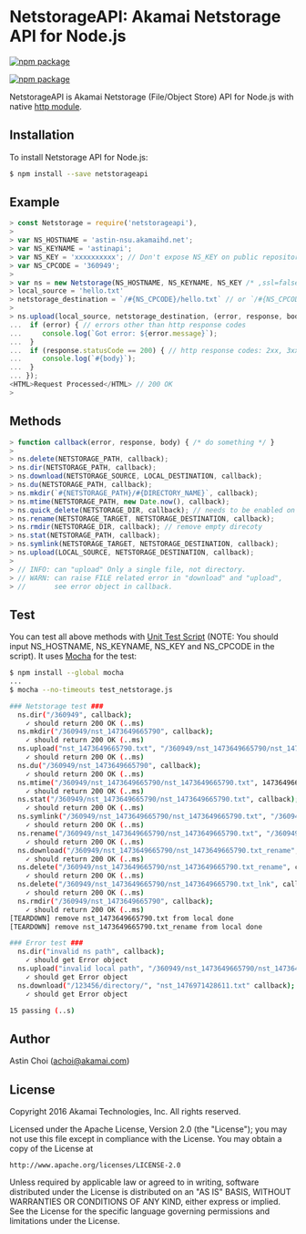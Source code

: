 NetstorageAPI: Akamai Netstorage API for Node.js
================================================

[![npm package](https://nodei.co/npm/netstorageapi.png?downloads=true&downloadRank=true&stars=true)](https://nodei.co/npm/netstorageapi/)

[![npm package](https://badge.fury.io/js/netstorageapi.svg)](https://badge.fury.io/js/netstorageapi)

NetstorageAPI is Akamai Netstorage (File/Object Store) API for Node.js with native [http module](https://nodejs.org/api/http.html).
  
  
Installation
------------

To install Netstorage API for Node.js:  

```bash
$ npm install --save netstorageapi
```
  
  
Example
-------

```javascript
> const Netstorage = require('netstorageapi'),
> 
> var NS_HOSTNAME = 'astin-nsu.akamaihd.net';
> var NS_KEYNAME = 'astinapi';
> var NS_KEY = 'xxxxxxxxxx'; // Don't expose NS_KEY on public repository.
> var NS_CPCODE = '360949';
> 
> var ns = new Netstorage(NS_HOSTNAME, NS_KEYNAME, NS_KEY /* ,ssl=false */); // default
> local_source = 'hello.txt'
> netstorage_destination = `/#{NS_CPCODE}/hello.txt` // or `/#{NS_CPCODE}/` is same.
>
> ns.upload(local_source, netstorage_destination, (error, response, body) => {
...  if (error) { // errors other than http response codes
...     console.log(`Got error: ${error.message}`);
...  }
...  if (response.statusCode == 200) { // http response codes: 2xx, 3xx, 4xx, 5xx
...     console.log(`#{body}`);
...  }
... });
<HTML>Request Processed</HTML> // 200 OK
>
```
  
  
Methods
-------

```javascript
> function callback(error, response, body) { /* do something */ }
>
> ns.delete(NETSTORAGE_PATH, callback);
> ns.dir(NETSTORAGE_PATH, callback);
> ns.download(NETSTORAGE_SOURCE, LOCAL_DESTINATION, callback);
> ns.du(NETSTORAGE_PATH, callback);
> ns.mkdir(`#{NETSTORAGE_PATH}/#{DIRECTORY_NAME}`, callback);
> ns.mtime(NETSTORAGE_PATH, new Date.now(), callback);
> ns.quick_delete(NETSTORAGE_DIR, callback); // needs to be enabled on the CP Code
> ns.rename(NETSTORAGE_TARGET, NETSTORAGE_DESTINATION, callback);
> ns.rmdir(NETSTORAGE_DIR, callback); // remove empty direcoty
> ns.stat(NETSTORAGE_PATH, callback);
> ns.symlink(NETSTORAGE_TARGET, NETSTORAGE_DESTINATION, callback);
> ns.upload(LOCAL_SOURCE, NETSTORAGE_DESTINATION, callback);
>  
> // INFO: can "upload" Only a single file, not directory.
> // WARN: can raise FILE related error in "download" and "upload",
> //       see error object in callback.
```
  
  
Test
----
You can test all above methods with [Unit Test Script](https://github.com/AstinCHOI/NetStorageKit-Node/blob/master/test_netstorage.js) (NOTE: You should input NS_HOSTNAME, NS_KEYNAME, NS_KEY and NS_CPCODE in the script). It uses [Mocha](https://mochajs.org/) for the test:


```bash
$ npm install --global mocha
...
$ mocha --no-timeouts test_netstorage.js

### Netstorage test ###
  ns.dir("/360949", callback);
    ✓ should return 200 OK (..ms)
  ns.mkdir("/360949/nst_1473649665790", callback);
    ✓ should return 200 OK (..ms)
  ns.upload("nst_1473649665790.txt", "/360949/nst_1473649665790/nst_1473649665790.txt" callback);
    ✓ should return 200 OK (..ms)
  ns.du("/360949/nst_1473649665790", callback);
    ✓ should return 200 OK (..ms)
  ns.mtime("/360949/nst_1473649665790/nst_1473649665790.txt", 1473649665794, callback);
    ✓ should return 200 OK (..ms)
  ns.stat("/360949/nst_1473649665790/nst_1473649665790.txt", callback);
    ✓ should return 200 OK (..ms)
  ns.symlink("/360949/nst_1473649665790/nst_1473649665790.txt", "/360949/nst_1473649665790/nst_1473649665790.txt_lnk", callback);
    ✓ should return 200 OK (..ms)
  ns.rename("/360949/nst_1473649665790/nst_1473649665790.txt", "/360949/nst_1473649665790/nst_1473649665790.txt_rename", callback);
    ✓ should return 200 OK (..ms)
  ns.download("/360949/nst_1473649665790/nst_1473649665790.txt_rename", callback);
    ✓ should return 200 OK (..ms)
  ns.delete("/360949/nst_1473649665790/nst_1473649665790.txt_rename", callback);
    ✓ should return 200 OK (..ms)
  ns.delete("/360949/nst_1473649665790/nst_1473649665790.txt_lnk", callback);
    ✓ should return 200 OK (..ms)
  ns.rmdir("/360949/nst_1473649665790", callback);
    ✓ should return 200 OK (..ms)
[TEARDOWN] remove nst_1473649665790.txt from local done
[TEARDOWN] remove nst_1473649665790.txt_rename from local done

### Error test ###
  ns.dir("invalid ns path", callback);
    ✓ should get Error object
  ns.upload("invalid local path", "/360949/nst_1473649665790/nst_1473649665790.txt" callback);
    ✓ should get Error object
  ns.download("/123456/directory/", "nst_1476971428611.txt" callback);
    ✓ should get Error object

15 passing (..s)
```
  
  
Author
------

Astin Choi (achoi@akamai.com)  
  
  
License
-------

Copyright 2016 Akamai Technologies, Inc.  All rights reserved.

Licensed under the Apache License, Version 2.0 (the "License");
you may not use this file except in compliance with the License.
You may obtain a copy of the License at

    http://www.apache.org/licenses/LICENSE-2.0

Unless required by applicable law or agreed to in writing, software
distributed under the License is distributed on an "AS IS" BASIS,
WITHOUT WARRANTIES OR CONDITIONS OF ANY KIND, either express or implied.
See the License for the specific language governing permissions and
limitations under the License.